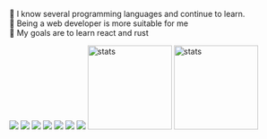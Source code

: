 🍫 I know several programming languages ​​and continue to learn. <br>🍩 Being a web developer is more suitable for me <br>💫 My goals are to learn react and rust

<img src="https://img.shields.io/badge/JavaScript-323330?style=for-the-badge&logo=javascript&logoColor=F7DF1E"> <img src="https://img.shields.io/badge/Node.js-323330?style=for-the-badge&logo=node.js&logoColor=white"> <img src="https://img.shields.io/badge/HTML-323330?style=for-the-badge&logo=html5&logoColor=orange"> <img src="https://img.shields.io/badge/CSS-323330?style=for-the-badge&logo=css3&logoColor=blue"> <img src="https://img.shields.io/badge/GO-323330?style=for-the-badge&logo=go&logoColor=cyan"> <img src="https://img.shields.io/badge/Python-323330?style=for-the-badge&logo=python&logoColor=F7DF1E"> <img src="https://img.shields.io/badge/React-323330?style=for-the-badge&logo=react&logoColor=61DAFB">
<img src="https://github-readme-stats.vercel.app/api?username=falsisdev&show_icons=true&theme=bear" width="%100" height="150px" alt="stats" />
<img src="https://github-readme-stats.vercel.app/api/top-langs/?username=falsisdev&layout=compact&theme=bear" width="%100" height="150px" alt="stats" />
